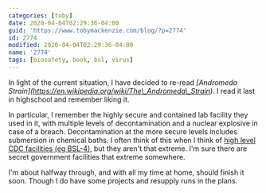 ```yaml
---
categories: [toby]
date: 2020-04-04T02:29:36-04:00
guid: 'https://www.tobymackenzie.com/blog/?p=2774'
id: 2774
modified: 2020-04-04T02:29:36-04:00
name: '2774'
tags: [biosafety, book, bsl, virus]
---
```


In light of the current situation, I have decided to re-read *\[Andromeda Strain\](https://en.wikipedia.org/wiki/The\_Andromeda\_Strain)*.<!--more-->  I read it last in highschool and remember liking it.

In particular, I remember the highly secure and contained lab facility they used in it, with multiple levels of decontamination and a nuclear explosive in case of a breach.  Decontamination at the more secure levels includes submersion in chemical baths.  I often think of this when I think of [high level CDC facilities (eg BSL-4)](https://en.wikipedia.org/wiki/Biosafety_level#Biosafety_level_4), but they aren't that extreme.  I'm sure there are secret government facilities that extreme somewhere.

I'm about halfway through, and with all my time at home, should finish it soon.  Though I do have some projects and resupply runs in the plans.
